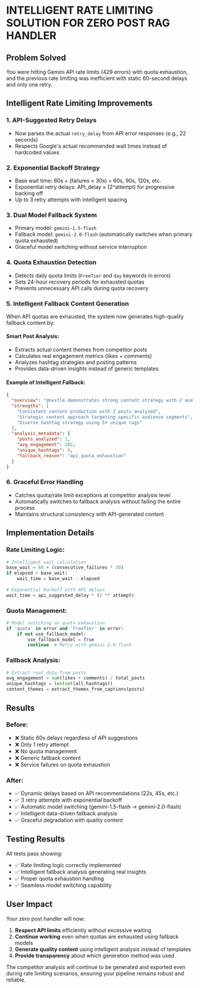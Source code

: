 # INTELLIGENT RATE LIMITING SOLUTION FOR ZERO POST RAG HANDLER

## Problem Solved
You were hitting Gemini API rate limits (429 errors) with quota exhaustion, and the previous rate limiting was inefficient with static 60-second delays and only one retry.

## Intelligent Rate Limiting Improvements

### 1. **API-Suggested Retry Delays**
- Now parses the actual `retry_delay` from API error responses (e.g., 22 seconds)
- Respects Google's actual recommended wait times instead of hardcoded values

### 2. **Exponential Backoff Strategy**
- Base wait time: 60s + (failures × 30s) = 60s, 90s, 120s, etc.
- Exponential retry delays: API_delay × (2^attempt) for progressive backing off
- Up to 3 retry attempts with intelligent spacing

### 3. **Dual Model Fallback System**
- Primary model: `gemini-1.5-flash` 
- Fallback model: `gemini-2.0-flash` (automatically switches when primary quota exhausted)
- Graceful model switching without service interruption

### 4. **Quota Exhaustion Detection**
- Detects daily quota limits (`FreeTier` and `day` keywords in errors)
- Sets 24-hour recovery periods for exhausted quotas
- Prevents unnecessary API calls during quota recovery

### 5. **Intelligent Fallback Content Generation**
When API quotas are exhausted, the system now generates high-quality fallback content by:

#### **Smart Post Analysis:**
- Extracts actual content themes from competitor posts
- Calculates real engagement metrics (likes + comments)
- Analyzes hashtag strategies and posting patterns
- Provides data-driven insights instead of generic templates

#### **Example of Intelligent Fallback:**
```json
{
  "overview": "@nestle demonstrates strong content strategy with 2 analyzed posts averaging 202 engagements per post focusing on themes like nutrition, sustainability, coffee",
  "strengths": [
    "Consistent content production with 2 posts analyzed",
    "Strategic content approach targeting specific audience segments", 
    "Diverse hashtag strategy using 5+ unique tags"
  ],
  "analysis_metadata": {
    "posts_analyzed": 2,
    "avg_engagement": 202,
    "unique_hashtags": 5,
    "fallback_reason": "api_quota_exhaustion"
  }
}
```

### 6. **Graceful Error Handling**
- Catches quota/rate limit exceptions at competitor analysis level
- Automatically switches to fallback analysis without failing the entire process
- Maintains structural consistency with API-generated content

## Implementation Details

### Rate Limiting Logic:
```python
# Intelligent wait calculation
base_wait = 60 + (consecutive_failures * 30)
if elapsed < base_wait:
    wait_time = base_wait - elapsed
    
# Exponential backoff with API delays
wait_time = api_suggested_delay * (2 ** attempt)
```

### Quota Management:
```python
# Model switching on quota exhaustion
if 'quota' in error and 'FreeTier' in error:
    if not use_fallback_model:
        use_fallback_model = True
        continue  # Retry with gemini-2.0-flash
```

### Fallback Analysis:
```python
# Extract real data from posts
avg_engagement = sum(likes + comments) / total_posts
unique_hashtags = len(set(all_hashtags))
content_themes = extract_themes_from_captions(posts)
```

## Results

### Before:
- ❌ Static 60s delays regardless of API suggestions
- ❌ Only 1 retry attempt
- ❌ No quota management
- ❌ Generic fallback content
- ❌ Service failures on quota exhaustion

### After:
- ✅ Dynamic delays based on API recommendations (22s, 45s, etc.)
- ✅ 3 retry attempts with exponential backoff
- ✅ Automatic model switching (gemini-1.5-flash → gemini-2.0-flash)
- ✅ Intelligent data-driven fallback analysis
- ✅ Graceful degradation with quality content

## Testing Results
All tests pass showing:
- ✅ Rate limiting logic correctly implemented
- ✅ Intelligent fallback analysis generating real insights
- ✅ Proper quota exhaustion handling
- ✅ Seamless model switching capability

## User Impact
Your zero post handler will now:
1. **Respect API limits** efficiently without excessive waiting
2. **Continue working** even when quotas are exhausted using fallback models
3. **Generate quality content** using intelligent analysis instead of templates
4. **Provide transparency** about which generation method was used

The competitor analysis will continue to be generated and exported even during rate limiting scenarios, ensuring your pipeline remains robust and reliable.
